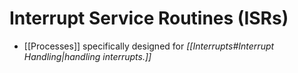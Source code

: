 # Interrupt Service Routines (ISRs)

- [[Processes]] specifically designed for *[[Interrupts#Interrupt Handling|handling interrupts.]]* 